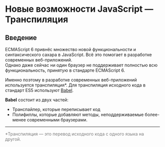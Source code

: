 # Новые возможности JavaScript — Транспиляция

## Введение

ECMAScript 6 привнёс множество новой функциональности и синтаксического сахара в JavaScript.
Всё это помогает в разработке современных веб-приложений.  
Однако даже сейчас ни один браузер не поддерживает полностью всю функциональность, принятую в стандарте ECMAScript 6.

Именно поэтому в разработке современных веб-приложений используется транспиляция*.
Для транспиляция исходного кода в стандарт ES5 используют [Babel](https://babeljs.io).

**Babel** состоит из двух частей:
  - Транспайлер, которые переписывает код
  - Полифиллы, которые добавляют методы, неподдерживаемые более-менее современными браузерами.

---

<span style="color: rgba(0, 0, 0, .5);">*Транспиляция — это перевод исходного кода с одного языка на другой.</span>
